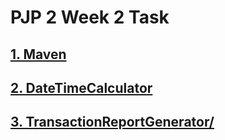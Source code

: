# PJP 2 Week 2 Task
## <a href="./maven">1. Maven</a>
## <a href="./DateTimeCalculator">2. DateTimeCalculator</a>
## <a href="./TransactionReportGenerator/">3. TransactionReportGenerator/</a>